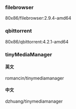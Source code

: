 ### filebrowser

80x86/filebrowser:2.9.4-amd64

### qbittorrent

80x86/qbittorrent:4.2.1-amd64

### tinyMediaManager

#### 英文

romancin/tinymediamanager

#### 中文

dzhuang/tinymediamanager
